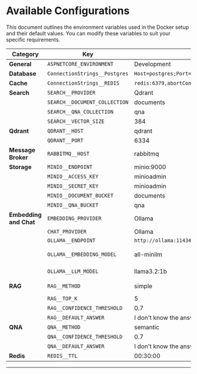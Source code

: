 # Available Configurations

This document outlines the environment variables used in the Docker setup and their default values. You can modify these variables to suit your specific requirements.

| Category                | Key                            | Default Value                                                                    | Alternatives                  |
|-------------------------|--------------------------------|----------------------------------------------------------------------------------|-------------------------------|
| **General**             | `ASPNETCORE_ENVIRONMENT`       | Development                                                                      |                               |
| **Database**            | `ConnectionStrings__Postgres`  | `Host=postgres;Port=5432;Database=flexibot;Username=postgres;Password=postgres`  |                               |
| **Cache**               | `ConnectionStrings__REDIS`     | `redis:6379,abortConnect=false`                                                  |                               |
| **Search**              | `SEARCH__PROVIDER`             | Qdrant                                                                           |                               |
|                         | `SEARCH__DOCUMENT_COLLECTION`  | documents                                                                        |                               |
|                         | `SEARCH__QNA_COLLECTION`       | qna                                                                              |                               |
|                         | `SEARCH__VECTOR_SIZE`          | 384                                                                              |                               |
| **Qdrant**              | `QDRANT__HOST`                 | qdrant                                                                           |                               |
|                         | `QDRANT__PORT`                 | 6334                                                                             |                               |
| **Message Broker**      | `RABBITMQ__HOST`               | rabbitmq                                                                         |                               |
| **Storage**             | `MINIO__ENDPOINT`              | minio:9000                                                                       |                               |
|                         | `MINIO__ACCESS_KEY`            | minioadmin                                                                       |                               |
|                         | `MINIO__SECRET_KEY`            | minioadmin                                                                       |                               |
|                         | `MINIO__DOCUMENT_BUCKET`       | documents                                                                        |                               |
|                         | `MINIO__QNA_BUCKET`            | qna                                                                              |                               |
| **Embedding and Chat**  | `EMBEDDING_PROVIDER`           | Ollama                                                                           |                               |
|                         | `CHAT_PROVIDER`                | Ollama                                                                           |                               |
|                         | `OLLAMA__ENDPOINT`             | `http://ollama:11434`                                                            |                               |
|                         | `OLLAMA__EMBEDDING_MODEL`      | all-minilm                                                                       | `Any ollama embedding model`  |
|                         | `OLLAMA__LLM_MODEL`            | llama3.2:1b                                                                      | `Any ollama LLM model`        |
| **RAG**                 | `RAG__METHOD`                  | simple                                                                           | `simple` or `hyde`            |
|                         | `RAG__TOP_K`                   | 5                                                                                |                               |
|                         | `RAG__CONFIDENCE_THRESHOLD`    | 0.7                                                                              |                               |
|                         | `RAG__DEFAULT_ANSWER`          | I don't know the answer to this question.                                        |                               |
| **QNA**                 | `QNA__METHOD`                  | semantic                                                                         |                               |
|                         | `QNA__CONFIDENCE_THRESHOLD`    | 0.7                                                                              |                               |
|                         | `QNA__DEFAULT_ANSWER`          | I don't know the answer to this question.                                        |                               |
| **Redis**               | `REDIS__TTL`                   | 00:30:00                                                                         |                               |

---
